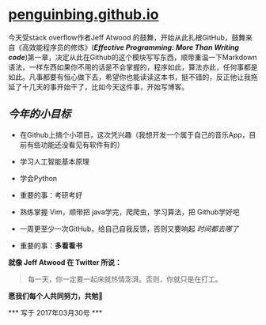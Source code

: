 # [penguinbing.github.io](https://penguinbing.github.io)

今天受stack overflow作者Jeff Atwood 的鼓舞，开始从此扎根GitHub，鼓舞来自《高效能程序员的修炼》(***Effective
Programming: More Than Writing code***)第一章，决定从此在Github的这个模块写写东西，顺带重温一下Markdown语法，一样东西如果你不用的话是不会掌握的，程序如此，算法亦此，任何事都是如此。凡事都要有恒心做下去，希望你也能读读这本书，挺不错的，反正他让我拖延了十几天的事开始干了，比如今天这件事，开始写博客。

## ***今年的小目标***

* 在Github上搞个小项目，这次凭兴趣（我想开发一个属于自己的音乐App，目前有些功能还没看见有软件有的）

* 学习人工智能基本原理

* 学会Python

* 重要的事：考研考好

* 熟练掌握 Vim，顺带把 java学完，爬爬虫，学习算法，把 Github学好吧

* 一周更至少一次GitHub，给自己自我反馈，否则又要响起 *时间都去哪了*

* 重要的事：__多看看书__


**就像 Jeff Atwood 在 Twitter 所说：**

>每一天，你一定要一起床就热情澎湃。否则，你就只是在打工。

**愿我们每个人共同努力，共勉💪**

*** 写于 2017年03月30号 ***
